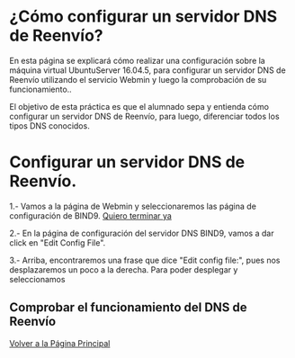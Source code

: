 # ¿Cómo configurar un servidor DNS de Reenvío?

En esta página se explicará cómo realizar una configuración sobre la máquina virtual UbuntuServer 16.04.5, para configurar un servidor DNS de Reenvío utilizando el servicio Webmin y luego la comprobación de su funcionamiento..

El objetivo de esta práctica es que el alumnado sepa y entienda cómo configurar un servidor DNS de Reenvío, para luego, diferenciar todos los tipos DNS conocidos.

# Configurar un servidor DNS de Reenvío.

1.- Vamos a la página de Webmin y seleccionaremos las página de configuración de BIND9.
[Quiero terminar ya]()

2.- En la página de configuración del servidor DNS BIND9, vamos a dar click en "Edit Config File".
[]()

3.- Arriba, encontraremos una frase que dice "Edit config file:", pues nos desplazaremos un poco a la derecha. Para poder desplegar y seleccionamos 
## Comprobar el funcionamiento del DNS de Reenvío


[Volver a la Página Principal](README.md)
